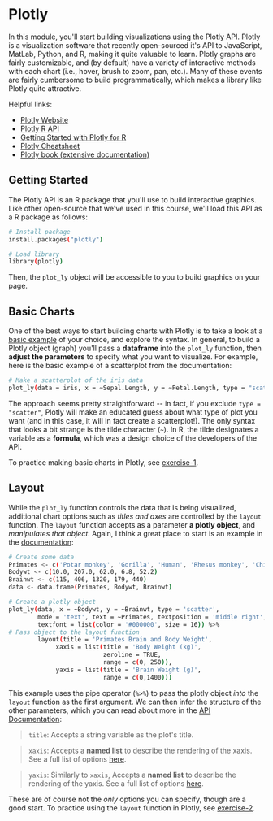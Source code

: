 # Plotly

In this module, you'll start building visualizations using the Plotly API. Plotly is a visualization software that recently open-sourced it's API to JavaScript, MatLab, Python, and R, making it quite valuable to learn. Plotly graphs are fairly customizable, and (by default) have a variety of interactive methods with each chart (i.e., hover, brush to zoom, pan, etc.). Many of these events are fairly cumbersome to build programmatically, which makes a library like Plotly quite attractive.

Helpful links:

- [Plotly Website](https://plot.ly/)
- [Plotly R API](https://plot.ly/r/)
- [Getting Started with Plotly for R](https://plot.ly/r/getting-started/)
- [Plotly Cheatsheet](https://images.plot.ly/plotly-documentation/images/r_cheat_sheet.pdf)
- [Plotly book (extensive documentation)](https://cpsievert.github.io/plotly_book/)

## Getting Started
The Plotly API is an R package that you'll use to build interactive graphics. Like other open-source that we've used in this course, we'll load this API as a R package as follows:

```bash
# Install package
install.packages("plotly")

# Load library
library(plotly)
```

Then, the `plot_ly` object will be accessible to you to build graphics on your page.

## Basic Charts
One of the best ways to start building charts with Plotly is to take a look at a [basic example](https://plot.ly/r/#basic-charts) of your choice, and explore the syntax. In general, to build a Plotly object (graph) you'll pass a **dataframe** into the `plot_ly` function, then **adjust the parameters** to specify what you want to visualize. For example, here is the basic example of a scatterplot from the documentation:

```bash
# Make a scatterplot of the iris data
plot_ly(data = iris, x = ~Sepal.Length, y = ~Petal.Length, type = "scatter")
```

The approach seems pretty straightforward -- in fact, if you exclude `type = "scatter"`, Plotly will make an educated guess about what type of plot you want (and in this case, it will in fact create a scatterplot!). The only syntax that looks a bit strange is the tilde character (`~`). In R, the tilde designates a variable as a **formula**, which was a design choice of the developers of the API.

To practice making basic charts in Plotly, see [exercise-1](http://github.com/info201-s17/m15-plotly/tree/master/exercise-1).

## Layout
While the `plot_ly` function controls the data that is being visualized, additional chart options such as _titles and axes_ are controlled by the `layout` function. The `layout` function accepts as a parameter **a plotly object**, and _manipulates that object_. Again, I think a great place to start is an example in the [documentation](https://plot.ly/r/text-and-annotations/):

```bash
# Create some data
Primates <- c('Potar monkey', 'Gorilla', 'Human', 'Rhesus monkey', 'Chimp')
Bodywt <- c(10.0, 207.0, 62.0, 6.8, 52.2)
Brainwt <- c(115, 406, 1320, 179, 440)
data <- data.frame(Primates, Bodywt, Brainwt)

# Create a plotly object
plot_ly(data, x = ~Bodywt, y = ~Brainwt, type = 'scatter',
        mode = 'text', text = ~Primates, textposition = 'middle right',
        textfont = list(color = '#000000', size = 16)) %>%
# Pass object to the layout function
        layout(title = 'Primates Brain and Body Weight',
             xaxis = list(title = 'Body Weight (kg)',
                          zeroline = TRUE,
                          range = c(0, 250)),
             yaxis = list(title = 'Brain Weight (g)',
                          range = c(0,1400)))
```
This example uses the pipe operator (`%>%`) to pass the plotly object _into_ the `layout` function as the first argument. We can then infer the structure of the other parameters, which you can read about more in the [API Documentation](https://plot.ly/r/reference/#Layout_and_layout_style_objects):

>`title`: Accepts a string variable as the plot's title.

>`xaxis`: Accepts a **named list** to describe the rendering of the xaxis. See a full list of options [here](https://plot.ly/r/reference/#layout-xaxis).

>`yaxis`: Similarly to `xaxis`, Accepts a **named list** to describe the rendering of the yaxis. See a full list of options [here](https://plot.ly/r/reference/#layout-yaxis).

These are of course not the _only_ options you can specify, though are a good start. To practice using the `layout` function in Plotly, see [exercise-2](http://github.com/info201-s17/m15-plotly/tree/master/exercise-2).
